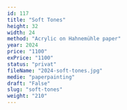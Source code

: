 ```yaml
---
id: 117
title: "Soft Tones"
height: 32
width: 24
method: "Acrylic on Hahnemühle paper"
year: 2024
price: "1100"
exPrice: "1100"
status: "privat"
fileName: "2024-soft-tones.jpg"
medie: "paperpainting"
draft: "False"
slug: "soft-tones"
weight: "210"
---
```

